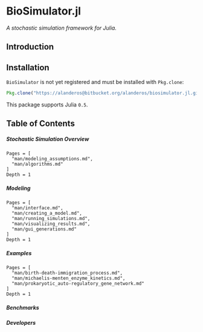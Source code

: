 # BioSimulator.jl

*A stochastic simulation framework for Julia.*

## Introduction

## Installation

`BioSimulator` is not yet registered and must be installed with `Pkg.clone`:

```julia
Pkg.clone("https://alanderos@bitbucket.org/alanderos/biosimulator.jl.git")
```

This package supports Julia `0.5`.

## Table of Contents

##### Stochastic Simulation Overview
```@contents
Pages = [
  "man/modeling_assumptions.md",
  "man/algorithms.md"
]
Depth = 1
```
##### Modeling
```@contents
Pages = [
  "man/interface.md",
  "man/creating_a_model.md",
  "man/running_simulations.md",
  "man/visualizing_results.md",
  "man/gui_generations.md"
]
Depth = 1
```
##### Examples
```@contents
Pages = [
  "man/birth-death-immigration_process.md",
  "man/michaelis-menten_enzyme_kinetics.md",
  "man/prokaryotic_auto-regulatory_gene_network.md"
]
Depth = 1
```
##### Benchmarks
##### Developers
